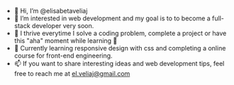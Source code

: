 - 👋 Hi, I’m @elisabetaveliaj
- 👀 I’m interested in web development and my goal is to to become a full-stack developer very soon.
- 🌱 I thrive everytime I solve a coding problem, complete a project or have this "aha" moment while learning 💪
- 💞️ Currently learning responsive design with css and completing a online course for front-end engineering.
- 📫 If you want to share interesting ideas and web development tips, feel free to reach me at el.veliaj@gmail.com

